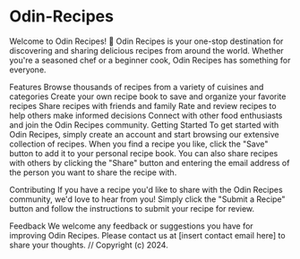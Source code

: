 # Odin-Recipes
Welcome to Odin Recipes! 🍲
Odin Recipes is your one-stop destination for discovering and sharing delicious recipes from around the world. Whether you're a seasoned chef or a beginner cook, Odin Recipes has something for everyone.

Features
Browse thousands of recipes from a variety of cuisines and categories
Create your own recipe book to save and organize your favorite recipes
Share recipes with friends and family
Rate and review recipes to help others make informed decisions
Connect with other food enthusiasts and join the Odin Recipes community.
Getting Started
To get started with Odin Recipes, simply create an account and start browsing our extensive collection of recipes. When you find a recipe you like, click the "Save" button to add it to your personal recipe book. You can also share recipes with others by clicking the "Share" button and entering the email address of the person you want to share the recipe with.

Contributing
If you have a recipe you'd like to share with the Odin Recipes community, we'd love to hear from you! Simply click the "Submit a Recipe" button and follow the instructions to submit your recipe for review.

Feedback
We welcome any feedback or suggestions you have for improving Odin Recipes. Please contact us at [insert contact email here] to share your thoughts.
// Copyright (c) 2024.
